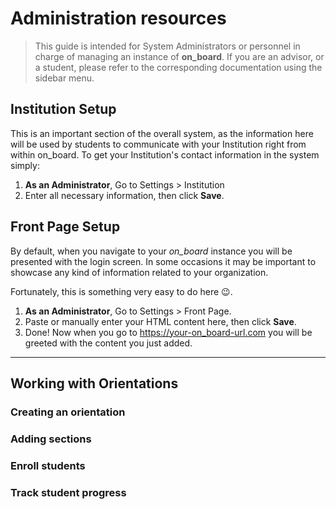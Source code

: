 # Administration resources
> This guide is intended for System Administrators or personnel in charge of managing an instance of **on_board**. If you are an advisor, or a student, please refer to the corresponding documentation using the sidebar menu.

## Institution Setup
This is an important section of the overall system, as the information here will be used by students to communicate with your Institution right from within on_board.
To get your Institution's contact information in the system simply:
1. **As an Administrator**, Go to Settings > Institution
2. Enter all necessary information, then click **Save**.

## Front Page Setup
By default, when you navigate to your *on_board* instance you will be presented with the login screen.
In some occasions it may be important to showcase any kind of information related to your organization.

Fortunately, this is something very easy to do here :wink:.
1. **As an Administrator**, Go to Settings > Front Page.
2. Paste or manually enter your HTML content here, then click **Save**.
3. Done! Now when you go to https://your-on_board-url.com you will be greeted with the content you just added.
<hr>

## Working with Orientations

### Creating an orientation

### Adding sections

### Enroll students

### Track student progress
